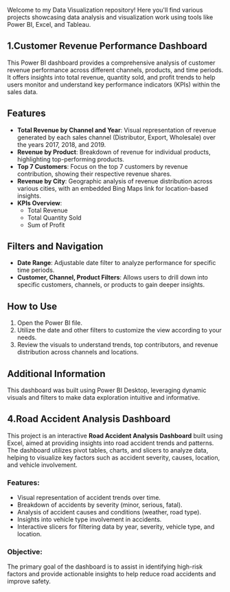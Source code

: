 Welcome to my Data Visualization repository! Here you'll find various projects showcasing data analysis and visualization work using tools like Power BI, Excel, and Tableau.
## 1.Customer Revenue Performance Dashboard

This Power BI dashboard provides a comprehensive analysis of customer revenue performance across different channels, products, and time periods. It offers insights into total revenue, quantity sold, and profit trends to help users monitor and understand key performance indicators (KPIs) within the sales data.

## Features

- **Total Revenue by Channel and Year**: Visual representation of revenue generated by each sales channel (Distributor, Export, Wholesale) over the years 2017, 2018, and 2019.
- **Revenue by Product**: Breakdown of revenue for individual products, highlighting top-performing products.
- **Top 7 Customers**: Focus on the top 7 customers by revenue contribution, showing their respective revenue shares.
- **Revenue by City**: Geographic analysis of revenue distribution across various cities, with an embedded Bing Maps link for location-based insights.
- **KPIs Overview**:
  - Total Revenue
  - Total Quantity Sold
  - Sum of Profit

## Filters and Navigation

- **Date Range**: Adjustable date filter to analyze performance for specific time periods.
- **Customer, Channel, Product Filters**: Allows users to drill down into specific customers, channels, or products to gain deeper insights.

## How to Use

1. Open the Power BI file.
2. Utilize the date and other filters to customize the view according to your needs.
3. Review the visuals to understand trends, top contributors, and revenue distribution across channels and locations.

## Additional Information

This dashboard was built using Power BI Desktop, leveraging dynamic visuals and filters to make data exploration intuitive and informative.



## 4.Road Accident Analysis Dashboard

This project is an interactive **Road Accident Analysis Dashboard** built using Excel, aimed at providing insights into road accident trends and patterns. The dashboard utilizes pivot tables, charts, and slicers to analyze data, helping to visualize key factors such as accident severity, causes, location, and vehicle involvement.

### Features:
- Visual representation of accident trends over time.
- Breakdown of accidents by severity (minor, serious, fatal).
- Analysis of accident causes and conditions (weather, road type).
- Insights into vehicle type involvement in accidents.
- Interactive slicers for filtering data by year, severity, vehicle type, and location.

### Objective:
The primary goal of the dashboard is to assist in identifying high-risk factors and provide actionable insights to help reduce road accidents and improve safety.

